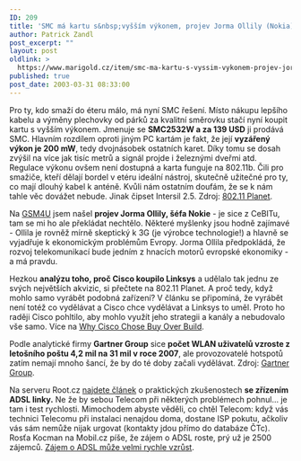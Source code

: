 ```yaml
---
ID: 209
title: 'SMC má kartu s&nbsp;vyšším výkonem, projev Jorma Ollily (Nokia). Proč Cisco koupilo Linksys? Gartneři: na hotspotech se nevydělá. ADSL tips'
author: Patrick Zandl
post_excerpt: ""
layout: post
oldlink: >
  https://www.marigold.cz/item/smc-ma-kartu-s-vyssim-vykonem-projev-jorma-ollily-nokia-proc-cisco-koupilo-linksys-gartneri-na-hotspotech-se-nevydela-adsl-tips
published: true
post_date: 2003-03-31 08:33:00
---
```

<p>
Pro ty, kdo smaží do éteru málo, má nyní SMC řešení. Místo nákupu lepšího kabelu a výměny plechovky od párků za kvalitní směrovku stačí nyní koupit kartu s vyšším výkonem. Jmenuje se <STRONG>SMC2532W a za 139 USD</STRONG> ji prodává SMC. Hlavním rozdílem oproti jiným PC kartám je fakt, že její <STRONG>vyzářený výkon je 200 mW</STRONG>, tedy dvojnásobek ostatních karet. Díky tomu se dosah zvýšil na více jak tisíc metrů a signál projde i železnými dveřmi atd. Regulace výkonu ovšem není dostupná a karta funguje na 802.11b. Čili pro smažiče, kteří dělají bordel v etéru ideální nástroj, skutečně užitečné pro ty, co mají dlouhý kabel k anténě.&#160;Kvůli nám ostatním doufám, že se k nám tahle věc dovážet nebude. Jinak čipset Intersil 2.5. Zdroj: <A href="http://www.80211-planet.com/news/article.php/2171841" target=_blank>802.11 Planet</A>.</p>

<p>
Na <A href="http://www.gsm4u.cz/clanek.php?cid=646" target=_blank>GSM4U</A> jsem našel <STRONG>projev Jorma Ollily, šéfa Nokie</STRONG> - je sice z CeBITu, tam se mi ho ale překládat nechtělo. Některé myšlenky jsou hodně zajímavé - Ollila je rovněž mírně skeptický k 3G (je výrobce technologie!) a hlavně se vyjadřuje k ekonomickým problémům Evropy. Jorma Ollila předpokládá, že rozvoj telekomunikací bude jedním z hnacích motorů evropské ekonomiky - a má pravdu. </p>

<p>
Hezkou <STRONG>analýzu toho, proč Cisco koupilo Linksys</STRONG> a udělalo tak jednu ze svých největších akvizic, si přečtete na 802.11 Planet. A proč tedy, když mohlo samo vyrábět podobná zařízení? V článku se připomíná, že vyrábět není totéž co vydělávat a Cisco chce vydělávat a Linksys to uměl. Proto ho raději Cisco pohltilo, aby mohlo využít jeho strategii a&#160;kanály a nebudovalo vše samo. Více na <A href="http://www.80211-planet.com/columns/article.php/2168661" target=_blank>Why Cisco Chose Buy Over Build</A>. </p>

<p>
Podle analytické firmy <STRONG>Gartner Group</STRONG> sice <STRONG>počet WLAN uživatelů vzroste z letošního poštu 4,2 mil na 31 mil v roce 2007</STRONG>, ale provozovatelé hotspotů zatím nemají mnoho šancí, že by do té doby začali vydělávat. Zdroj: <A href="http://www.gartner.com/5_about/press_releases/pr26mar2003a.jsp" target=_blank>Gartner Group</A>.</p>

<p>
Na serveru Root.cz <A href="http://www.root.cz/clanek/1573" target=_blank>najdete článek</A> o praktických zkušenostech <STRONG>se zřízením ADSL linky.</STRONG> Ne že by sebou Telecom při některých problémech pohnul... je tam i test rychlosti. Mimochodem abyste věděli, co chtěl Telecom:&#160;když vás technici Telecomu při instalaci nenajdou doma, dostane ISP pokutu, ačkoliv vás sám nemůže nijak urgovat (kontakty jdou přímo do databáze ČTc). Rosťa Kocman na Mobil.cz píše, že zájem o ADSL roste, prý už je 2500 zájemců. <A href="http://www.mobil.cz/fixni_spojeni/ADSL/zajemporoste030331.html" target=_blank>Zájem o ADSL může velmi rychle vzrůst</A>.</p>
